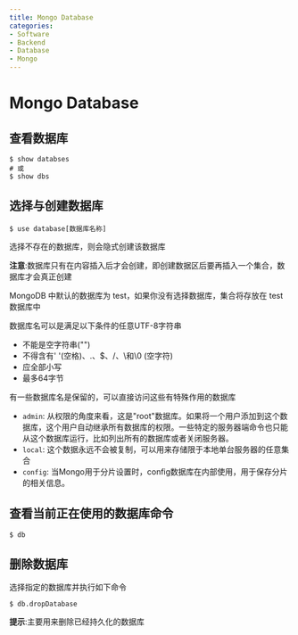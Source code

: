 ```yaml
---
title: Mongo Database
categories:
- Software
- Backend
- Database
- Mongo
---
```

# Mongo Database

## 查看数据库

```shell
$ show databses
# 或
$ show dbs
```

## 选择与创建数据库

```shell
$ use database[数据库名称] 
```

选择不存在的数据库，则会隐式创建该数据库

**注意**:数据库只有在内容插入后才会创建，即创建数据区后要再插入一个集合，数据库才会真正创建

MongoDB 中默认的数据库为 test，如果你没有选择数据库，集合将存放在 test 数据库中

 数据库名可以是满足以下条件的任意UTF-8字符串

- 不能是空字符串("")
- 不得含有' '(空格)、.、$、/、\和\0 (空字符)
- 应全部小写
- 最多64字节

有一些数据库名是保留的，可以直接访问这些有特殊作用的数据库

- `admin`: 从权限的角度来看，这是"root"数据库。如果将一个用户添加到这个数据库，这个用户自动继承所有数据库的权限。一些特定的服务器端命令也只能从这个数据库运行，比如列出所有的数据库或者关闭服务器。
- `local`: 这个数据永远不会被复制，可以用来存储限于本地单台服务器的任意集合
- `config`: 当Mongo用于分片设置时，config数据库在内部使用，用于保存分片的相关信息。

## 查看当前正在使用的数据库命令

```shell
$ db
```

## 删除数据库

选择指定的数据库并执行如下命令

```shell
$ db.dropDatabase
```

**提示**:主要用来删除已经持久化的数据库
